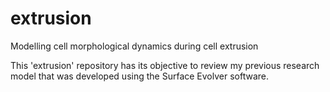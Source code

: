 # extrusion
Modelling cell morphological dynamics during cell extrusion

This 'extrusion' repository has its objective to review my previous research model that was developed using the Surface Evolver software.